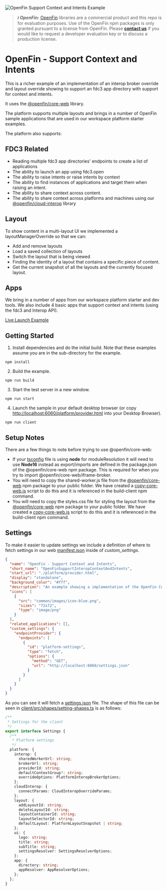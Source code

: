 ![OpenFin Support Context and Intents Example](../../assets/openfin-web-starter.png)

> **_:information_source: OpenFin:_** [OpenFin](https://www.openfin.co/) libraries are a commercial product and this repo is for evaluation purposes. Use of the OpenFin npm packages is only granted pursuant to a license from OpenFin. Please [**contact us**](https://www.openfin.co/contact/) if you would like to request a developer evaluation key or to discuss a production license.

# OpenFin - Support Context and Intents

This is a richer example of an implementation of an interop broker override and layout override showing to support an fdc3 app directory with support for context and intents.

It uses the [@openfin/core-web](https://www.npmjs.com/package/@openfin/core-web) library.

The platform supports multiple layouts and brings in a number of OpenFin sample applications that are used in our workspace platform starter examples.

The platform also supports:

## FDC3 Related

- Reading multiple fdc3 app directories' endpoints to create a list of applications
- The ability to launch an app using fdc3.open
- The ability to raise intents or raise intents by context
- The ability to find instances of applications and target them when raising an intent.
- The ability to share context across content.
- The ability to share context across platforms and machines using our [@openfin/cloud-interop](https://www.npmjs.com/package/@openfin/cloud-interop) library

## Layout

To show content in a multi-layout UI we implemented a layoutManagerOverride so that we can:

- Add and remove layouts
- Load a saved collection of layouts
- Switch the layout that is being viewed
- Finding the identity of a layout that contains a specific piece of content.
- Get the current snapshot of all the layouts and the currently focused layout.

## Apps

We bring in a number of apps from our workspace platform starter and dev tools. We also include 4 basic apps that support context and intents (using the fdc3 and Interop API).

[Live Launch Example](https://built-on-openfin.github.io/web-starter/web/v20.1.0/web-interop-support-context-and-intents/platform/provider.html)

## Getting Started

1. Install dependencies and do the initial build. Note that these examples assume you are in the sub-directory for the example.

```shell
npm install
```

2. Build the example.

```shell
npm run build
```

3. Start the test server in a new window.

```shell
npm run start
```

4. Launch the sample in your default desktop browser (or copy <http://localhost:6060/platform/provider.html> into your Desktop Browser).

```shell
npm run client
```

## Setup Notes

There are a few things to note before trying to use @openfin/core-web:

- If your [tsconfig](./client/tsconfig.json) file is using **node** for moduleResolution it will need to use **Node16** instead as export/imports are defined in the package.json of the @openfin/core-web npm package. This is required for when you try to import @openfin/core-web/iframe-broker.
- You will need to copy the shared-worker.js file from the [@openfin/core-web](https://www.npmjs.com/package/@openfin/core-web) npm package to your public folder. We have created a [copy-core-web.js](./scripts/copy-core-web.js) script to do this and it is referenced in the build-client npm command.
- You will need to copy the styles.css file for styling the layout from the [@openfin/core-web](https://www.npmjs.com/package/@openfin/core-web) npm package to your public folder. We have created a [copy-core-web.js](./scripts/copy-core-web.js) script to do this and it is referenced in the build-client npm command.

## Settings

To make it easier to update settings we include a definition of where to fetch settings in our web [manifest.json](./public/manifest.json) inside of _custom_settings_.

```json
{
  "name": "OpenFin - Support Context and Intents",
  "short_name": "OpenFinSupportInteropContextAndIntents",
  "start_url": "./platform/provider.html",
  "display": "standalone",
  "background_color": "#fff",
  "description": "An example showing a implementation of the OpenFin Core Web Library to support context and intents as well as layouts.",
  "icons": [
    {
      "src": "common/images/icon-blue.png",
      "sizes": "72x72",
      "type": "image/png"
    }
  ],
  "related_applications": [],
  "custom_settings": {
    "endpointProvider": {
      "endpoints": [
        {
          "id": "platform-settings",
          "type": "fetch",
          "options": {
            "method": "GET",
            "url": "http://localhost:6060/settings.json"
          }
        }
      ]
    }
  }
}
```

As you can see it will fetch a [settings.json](./public/settings.json) file. The shape of this file can be seen in [client/src/shapes/setting-shapes.ts](./client/src/shapes/setting-shapes.ts) is as follows:

```typescript
/**
 * Settings for the client
 */
export interface Settings {
  /**
   * Platform settings
   */
  platform: {
    interop: {
      sharedWorkerUrl: string;
      brokerUrl: string;
      providerId: string;
      defaultContextGroup?: string;
      overrideOptions: PlatformInteropBrokerOptions;
    };
    cloudInterop: {
      connectParams: CloudInteropOverrideParams;
    };
    layout: {
      addLayoutId: string;
      deleteLayoutId: string;
      layoutContainerId: string;
      layoutSelectorId: string;
      defaultLayout: PlatformLayoutSnapshot | string;
    };
    ui: {
      logo: string;
      title: string;
      subTitle: string;
      settingsResolver: SettingsResolverOptions;
    };
    app: {
      directory: string;
      appResolver: AppResolverOptions;
    };
  };
}
```
